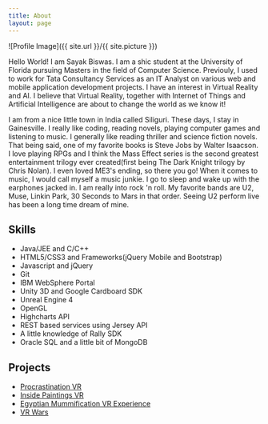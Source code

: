 ```yaml
---
title: About
layout: page
---
```

![Profile Image]({{ site.url }}/{{ site.picture }})

<p>Hello World! I am <span class="emphasize">Sayak Biswas</span>. I am a shic student at the University of Florida pursuing Masters in the field of Computer Science. Previouly, I used to work for Tata Consultancy Services as an IT Analyst on various web and mobile application development projects. I have an interest in Virtual Reality and AI. I believe that Virtual Reality, together with Internet of Things and Artificial Intelligence are about to change the world as we know it!</p>

<p>I am from a nice little town in India called <span class="emphasize">Siliguri</span>. These days, I stay in Gainesville. I really like coding, reading novels, playing computer games and listening to music. I generally like reading thriller and science fiction novels. That being said, one of my favorite books is <span class="emphasize">Steve Jobs</span> by Walter Isaacson. I love playing RPGs and I think the <span class="emphasize">Mass Effect series</span> is the second greatest entertainment trilogy ever created(first being The Dark Knight trilogy by Chris Nolan). I even loved ME3's ending, so there you go! When it comes to music, I would call myself a music junkie. I go to sleep and wake up with the earphones jacked in. I am really into rock 'n roll. My favorite bands are <span class="emphasize">U2</span>, Muse, Linkin Park, 30 Seconds to Mars in that order. Seeing U2 perform live has been a long time dream of mine.</p>

<h2>Skills</h2>

<ul class="skill-list">
	<li>Java/JEE and C/C++</li>
	<li>HTML5/CSS3 and Frameworks(jQuery Mobile and Bootstrap)</li>
	<li>Javascript and jQuery</li>
	<li>Git</li>
	<li>IBM WebSphere Portal</li>
	<li>Unity 3D and Google Cardboard SDK</li>
	<li>Unreal Engine 4</li>
	<li>OpenGL</li>
	<li>Highcharts API</li>
	<li>REST based services using Jersey API</li>
	<li>A little knowledge of Rally SDK</li>
	<li>Oracle SQL and a little bit of MongoDB</li>
</ul>

<h2>Projects</h2>

<ul class="project-list">
	<li><a href="https://github.com/sayakbiswas/Procrastination-VR">Procrastination VR</a></li>
	<li><a href="https://github.com/sayakbiswas/inside-paintings-vr">Inside Paintings VR</a></li>
	<li><a href="https://github.com/spandananitdgp/Egyptian-Mummification-VR-Experience">Egyptian Mummification VR Experience</a></li>
	<li><a href="https://github.com/sayakbiswas/VR-Wars">VR Wars</a></li>
</ul>
